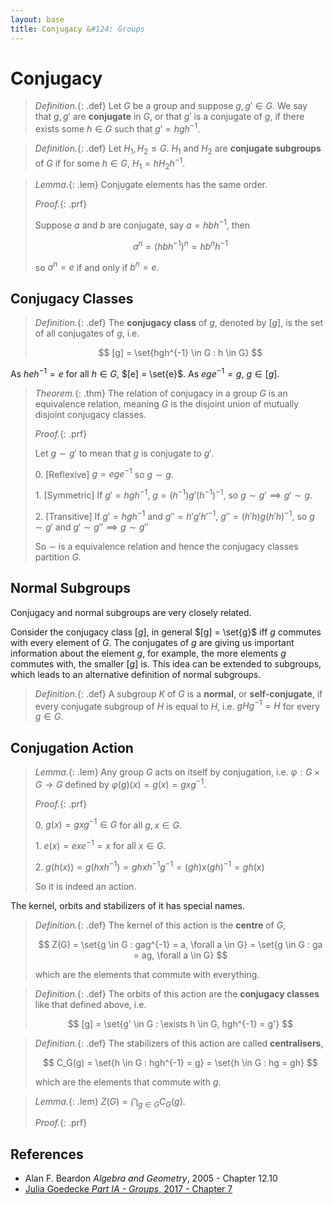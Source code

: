 ```yaml
---
layout: base
title: Conjugacy &#124; Groups
---
```


# Conjugacy

> *Definition.*{: .def}
> Let $G$ be a group and suppose $g, g' \in G$. We say that $g, g'$ are **conjugate** in $G$, or that $g'$ is a conjugate of $g$,
> if there exists some $h \in G$ such that $g' = hgh^{-1}$.

> *Definition.*{: .def}
> Let $H_1, H_2 \le G$. $H_1$ and $H_2$ are **conjugate subgroups** of $G$ if for some $h \in G$, $H_1 = hH_2h^{-1}$.

> *Lemma.*{: .lem}
> Conjugate elements has the same order.
>
> *Proof.*{: .prf}
>
> Suppose $a$ and $b$ are conjugate, say $a = hbh^{-1}$, then
>
> $$
  a^n = (hbh^{-1})^n = hb^nh^{-1}
  $$
>
> so $a^n = e$ if and only if $b^n = e$.

## Conjugacy Classes

> *Definition.*{: .def}
> The **conjugacy class** of $g$, denoted by $[g]$, is the set of all conjugates of $g$, i.e.
>
> $$
  [g] = \set{hgh^{-1} \in G : h \in G}
  $$

As $heh^{-1} = e$ for all $h \in G$, $[e] = \set{e}$.
As $ege^{-1} = g$, $g \in [g]$.

> *Theorem.*{: .thm}
> The relation of conjugacy in a group $G$ is an equivalence relation,
> meaning $G$ is the disjoint union of mutually disjoint conjugacy classes.
>
> *Proof.*{: .prf}
>
> Let $g \sim g'$ to mean that $g$ is conjugate to $g'$.
>
> 0\. [Reflexive] $g = ege^{-1}$ so $g \sim g$.
>
> 1\. [Symmetric] If $g' = hgh^{-1}$, $g = (h^{-1})g'(h^{-1})^{-1}$, so $g \sim g' \implies g' \sim g$.
>
> 2\. [Transitive] If $g' = hgh^{-1}$ and $g'' = h'g'h'^{-1}$, $g'' = (h'h)g(h'h)^{-1}$, so $g \sim g'$ and $g' \sim g'' \implies g \sim g''$
>
> So $\sim$ is a equivalence relation and hence the conjugacy classes partition $G$.

## Normal Subgroups

Conjugacy and normal subgroups are very closely related.

Consider the conjugacy class $[g]$, in general $[g] = \set{g}$ iff $g$ commutes with every element of $G$.
The conjugates of $g$ are giving us important information about the element $g$, for example, the more elements $g$ commutes with, the smaller $[g]$ is.
This idea can be extended to subgroups, which leads to an alternative definition of normal subgroups.

> *Definition.*{: .def}
> A subgroup $K$ of $G$ is a **normal**, or **self-conjugate**,
> if every conjugate subgroup of $H$ is equal to $H$, i.e. $gHg^{-1} = H$ for every $g \in G$.

## Conjugation Action

> *Lemma.*{: .lem}
> Any group $G$ acts on itself by conjugation, i.e. $\varphi: G \times G \to G$ defined by $\varphi(g)(x) = g(x) = gxg^{-1}$.
>
> *Proof.*{: .prf}
>
> 0\. $g(x) = gxg^{-1} \in G$ for all $g, x \in G$.
>
> 1\. $e(x) = exe^{-1} = x$ for all $x \in G$.
>
> 2\. $g(h(x)) = g(hxh^{-1}) = ghxh^{-1}g^{-1} = (gh)x(gh)^{-1} = gh(x)$
>
> So it is indeed an action.

The kernel, orbits and stabilizers of it has special names.

> *Definition.*{: .def}
> The kernel of this action is the **centre** of $G$,
>
> $$
  Z(G) = \set{g \in G : gag^{-1} = a, \forall a \in G} = \set{g \in G : ga = ag, \forall a \in G}
  $$
>
> which are the elements that commute with everything.

> *Definition.*{: .def}
> The orbits of this action are the **conjugacy classes** like that defined above, i.e.
>
> $$
  [g] = \set{g' \in G : \exists h \in G, hgh^{-1} = g'}
  $$

> *Definition.*{: .def}
> The stabilizers of this action are called **centralisers**,
>
> $$
  C_G(g) = \set{h \in G : hgh^{-1} = g} = \set{h \in G : hg = gh}
  $$
>
> which are the elements that commute with $g$.

> *Lemma.*{: .lem}
> $Z(G) = \bigcap_{g \in G} C_G(g)$.
>
> *Proof.*{: .prf}
>

## References

* Alan F. Beardon _Algebra and Geometry_, 2005 - Chapter 12.10
* [Julia Goedecke _Part IA - Groups_, 2017 - Chapter 7](https://www.julia-goedecke.de/pdf/GroupsNotes.pdf)
